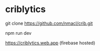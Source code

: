 # criblytics

git clone https://github.com/nmacl/crib.git

npm run dev

https://criblytics.web.app (firebase hosted)

